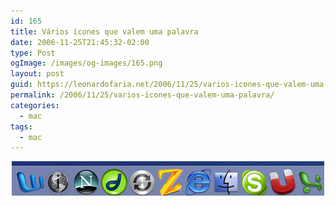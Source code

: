 ```yaml
---
id: 165
title: Vários ícones que valem uma palavra
date: 2006-11-25T21:45:32-02:00
type: Post
ogImage: /images/og-images/165.png
layout: post
guid: https://leonardofaria.net/2006/11/25/varios-icones-que-valem-uma-palavra/
permalink: /2006/11/25/varios-icones-que-valem-uma-palavra/
categories:
  - mac
tags:
  - mac
---
```

<center>
  <a href="http://www.flickr.com/groups/icon_words/pool/"><img src="/wp-content/uploads/2006/11/windowzesux.jpg" alt="windowzesux" /></a>
</center>
